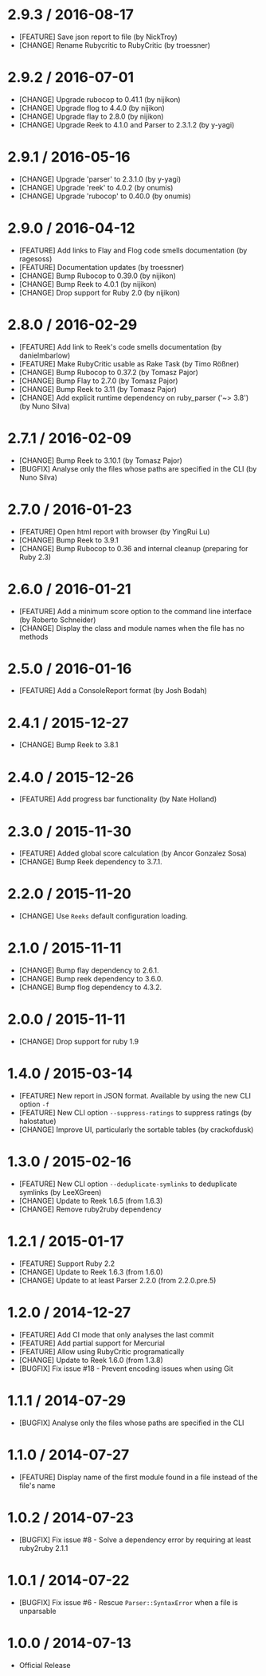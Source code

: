 # 2.9.3 / 2016-08-17

* [FEATURE] Save json report to file  (by NickTroy)
* [CHANGE] Rename Rubycritic to RubyCritic (by troessner)

# 2.9.2 / 2016-07-01

* [CHANGE] Upgrade rubocop to 0.41.1 (by nijikon)
* [CHANGE] Upgrade flog to 4.4.0 (by nijikon)
* [CHANGE] Upgrade flay to 2.8.0 (by nijikon)
* [CHANGE] Upgrade Reek to 4.1.0 and Parser to 2.3.1.2 (by y-yagi)

# 2.9.1 / 2016-05-16

* [CHANGE] Upgrade 'parser' to 2.3.1.0 (by y-yagi)
* [CHANGE] Upgrade 'reek' to 4.0.2 (by onumis)
* [CHANGE] Upgrade 'rubocop' to 0.40.0 (by onumis)

# 2.9.0 / 2016-04-12

* [FEATURE] Add links to Flay and Flog code smells documentation (by ragesoss)
* [FEATURE] Documentation updates (by troessner)
* [CHANGE] Bump Rubocop to 0.39.0 (by nijikon)
* [CHANGE] Bump Reek to 4.0.1 (by nijikon)
* [CHANGE] Drop support for Ruby 2.0 (by nijikon)

# 2.8.0 / 2016-02-29

* [FEATURE] Add link to Reek's code smells documentation (by danielmbarlow)
* [FEATURE] Make RubyCritic usable as Rake Task (by Timo Rößner)
* [CHANGE] Bump Rubocop to 0.37.2 (by Tomasz Pajor)
* [CHANGE] Bump Flay to 2.7.0 (by Tomasz Pajor)
* [CHANGE] Bump Reek to 3.11 (by Tomasz Pajor)
* [CHANGE] Add explicit runtime dependency on ruby_parser ('~> 3.8') (by Nuno Silva)

# 2.7.1 / 2016-02-09

* [CHANGE] Bump Reek to 3.10.1 (by Tomasz Pajor)
* [BUGFIX] Analyse only the files whose paths are specified in the CLI (by Nuno Silva)

# 2.7.0 / 2016-01-23

* [FEATURE] Open html report with browser (by YingRui Lu)
* [CHANGE] Bump Reek to 3.9.1
* [CHANGE] Bump Rubocop to 0.36 and internal cleanup (preparing for Ruby 2.3)

# 2.6.0 / 2016-01-21

* [FEATURE] Add a minimum score option to the command line interface (by Roberto Schneider)
* [CHANGE] Display the class and module names when the file has no methods

# 2.5.0 / 2016-01-16

* [FEATURE] Add a ConsoleReport format (by Josh Bodah)

# 2.4.1 / 2015-12-27

* [CHANGE] Bump Reek to 3.8.1

# 2.4.0 / 2015-12-26

* [FEATURE] Add progress bar functionality (by Nate Holland)

# 2.3.0 / 2015-11-30

* [FEATURE] Added global score calculation (by Ancor Gonzalez Sosa)
* [CHANGE] Bump Reek dependency to 3.7.1.

# 2.2.0 / 2015-11-20

* [CHANGE] Use `Reeks` default configuration loading.

# 2.1.0 / 2015-11-11

* [CHANGE] Bump flay dependency to 2.6.1.
* [CHANGE] Bump reek dependency to 3.6.0.
* [CHANGE] Bump flog dependency to 4.3.2.

# 2.0.0 / 2015-11-11

* [CHANGE] Drop support for ruby 1.9

# 1.4.0 / 2015-03-14

* [FEATURE] New report in JSON format. Available by using the new CLI option `-f`
* [FEATURE] New CLI option `--suppress-ratings` to suppress ratings (by halostatue)
* [CHANGE] Improve UI, particularly the sortable tables (by crackofdusk)

# 1.3.0 / 2015-02-16

* [FEATURE] New CLI option `--deduplicate-symlinks` to deduplicate symlinks (by LeeXGreen)
* [CHANGE] Update to Reek 1.6.5 (from 1.6.3)
* [CHANGE] Remove ruby2ruby dependency

# 1.2.1 / 2015-01-17

* [FEATURE] Support Ruby 2.2
* [CHANGE] Update to Reek 1.6.3 (from 1.6.0)
* [CHANGE] Update to at least Parser 2.2.0 (from 2.2.0.pre.5)

# 1.2.0 / 2014-12-27

* [FEATURE] Add CI mode that only analyses the last commit
* [FEATURE] Add partial support for Mercurial
* [FEATURE] Allow using RubyCritic programatically
* [CHANGE] Update to Reek 1.6.0 (from 1.3.8)
* [BUGFIX] Fix issue #18 - Prevent encoding issues when using Git

# 1.1.1 / 2014-07-29

* [BUGFIX] Analyse only the files whose paths are specified in the CLI

# 1.1.0 / 2014-07-27

* [FEATURE] Display name of the first module found in a file instead of the file's name

# 1.0.2 / 2014-07-23

* [BUGFIX] Fix issue #8 - Solve a dependency error by requiring at least ruby2ruby 2.1.1

# 1.0.1 / 2014-07-22

* [BUGFIX] Fix issue #6 - Rescue `Parser::SyntaxError` when a file is unparsable

# 1.0.0 / 2014-07-13

* Official Release
